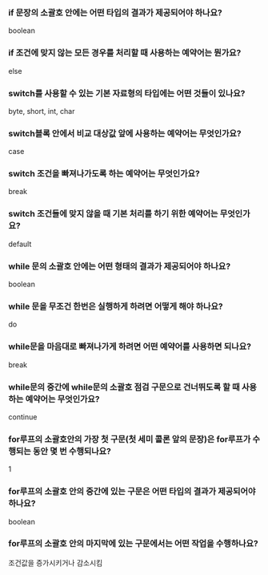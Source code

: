 ### if 문장의 소괄호 안에는 어떤 타입의 결과가 제공되어야 하나요? 
boolean 
### if 조건에 맞지 않는 모든 경우를 처리할 때 사용하는 예약어는 뭔가요? 
else 
### switch를 사용할 수 있는 기본 자료형의 타입에는 어떤 것들이 있나요? 
byte, short, int, char
### switch블록 안에서 비교 대상값 앞에 사용하는 예약어는 무엇인가요? 
case 
### switch 조건을 빠져나가도록 하는 예약어는 무엇인가요? 
break 
### switch 조건들에 맞지 않을 때 기본 처리를 하기 위한 예약어는 무엇인가요? 
default 
### while 문의 소괄호 안에는 어떤 형태의 결과가 제공되어야 하나요? 
boolean 
### while 문을 무조건 한번은 실행하게 하려면 어떻게 해야 하나요? 
do 
### while문을 마음대로 빠져나가게 하려면 어떤 예약어를 사용하면 되나요? 
break 
### while문의 중간에 while문의 소괄호 점검 구문으로 건너뛰도록 할 때 사용하는 예약어는 무엇인가요? 
continue 
### for루프의 소괄호안의 가장 첫 구문(첫 세미 콜론 앞의 문장)은 for루프가 수행되는 동안 몇 번 수행되나요? 
1 
### for루프의 소괄호 안의 중간에 있는 구문은 어떤 타입의 결과가 제공되어야 하나요? 
boolean 
### for루프의 소괄호 안의 마지막에 있는 구문에서는 어떤 작업을 수행하나요? 
조건값을 증가시키거나 감소시킴

